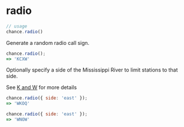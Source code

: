 # radio

```js
// usage
chance.radio()
```

<p class="pullquote" data-pullquote='Broadcast call signs start with a W if East of the Mississippi River and K if West.' markdown="1"></p>

Generate a random radio call sign.

```js
chance.radio();
=> 'KCXW'
```

Optionally specify a side of the Mississippi River to limit stations to that side.

See [K and W](http://en.wikipedia.org/wiki/Call_signs_in_North_America#K_and_W) for more details

```js
chance.radio({ side: 'east' });
=> 'WKOQ'

chance.radio({ side: 'east' });
=> 'WNOW'
```
